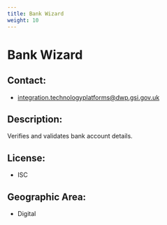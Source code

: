 ```yaml
---
title: Bank Wizard
weight: 10
---
```


# Bank Wizard

## Contact:
 - [integration.technologyplatforms@dwp.gsi.gov.uk](mailto:integration.technologyplatforms@dwp.gsi.gov.uk)

## Description:
Verifies and validates bank account details.

## License:
 - ISC

## Geographic Area:
 - Digital

